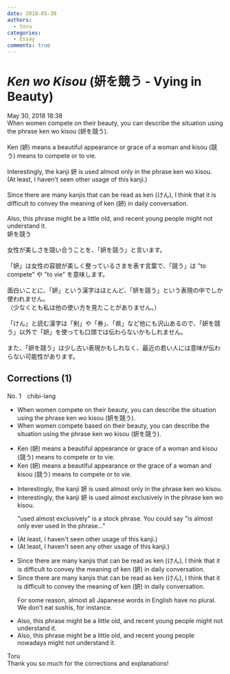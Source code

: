 ```yaml
---
date: 2018-05-30
authors:
  - toru
categories:
  - Essay
comments: true
---
```


# <strong><em>Ken wo Kisou</strong></em> (妍を競う - Vying in Beauty)
<div class="date">May 30, 2018 18:38</div>
<div id="post"><div id="body_show_ori">
When women compete on their beauty, you can describe the situation using the phrase ken wo kisou (妍を競う).<br/><br/>Ken (妍) means a beautiful appearance or grace of a woman and kisou (競う) means to compete or to vie.<br/><br/>Interestingly, the kanji 妍 is used almost only in the phrase ken wo kisou.<br/>(At least, I haven't seen other usage of this kanji.)<br/><br/>Since there are many kanjis that can be read as ken (けん), I think that it is difficult to convey the meaning of ken (妍) in daily conversation.<br/><br/>Also, this phrase might be a little old, and recent young people might not understand it.
</div></div>

<!-- more -->

<div id="post_ja"><div id="body_show_mo">
妍を競う<br/><br/>女性が美しさを競い合うことを、「妍を競う」と言います。<br/><br/>「妍」は女性の容貌が美しく整っているさまを表す言葉で、「競う」は "to compete" や "to vie" を意味します。<br/><br/>面白いことに、「妍」という漢字はほとんど、「妍を競う」という表現の中でしか使われません。<br/>（少なくとも私は他の使い方を見たことがありません。）<br/><br/>「けん」と読む漢字は「剣」や「券」、「県」など他にも沢山あるので、「妍を競う」以外で「妍」を使っても口頭では伝わらないかもしれません。<br/><br/>また、「妍を競う」は少し古い表現かもしれなく、最近の若い人には意味が伝わらない可能性があります。
</div></div>

## Corrections (1)
<div id="block"><div class="first_name"> No. 1　<span class="just_name">chibi-lang</span></div><div id="block2">
<ul class="correction_field">
<li class="incorrect">When women compete on their beauty, you can describe the situation using the phrase ken wo kisou (妍を競う).</li>
<li class="corrected correct">
When women compete <span class="f_red">based</span> on their beauty, you can describe the situation using the phrase ken wo kisou (妍を競う).
</li>
</ul>
<ul class="correction_field">
<li class="incorrect">Ken (妍) means a beautiful appearance or grace of a woman and kisou (競う) means to compete or to vie.</li>
<li class="corrected correct">
Ken (妍) means a beautiful appearance or <span class="f_red">the</span> grace of a woman and kisou (競う) means to compete or to vie.
</li>
</ul>
<ul class="correction_field">
<li class="incorrect">Interestingly, the kanji 妍 is used almost only in the phrase ken wo kisou.</li>
<li class="corrected correct">
Interestingly, the kanji 妍 is used almost <span class="f_blue">exclusively</span> in the phrase ken wo kisou.
<p class="correction_comment">"used almost exclusively" is a stock phrase.  You could say "is almost only ever used in the phrase..."</p>
</li>
</ul>
<ul class="correction_field">
<li class="incorrect">(At least, I haven't seen other usage of this kanji.)</li>
<li class="corrected correct">
(At least, I haven't seen <span class="f_blue">any</span> other usage of this kanji.)
</li>
</ul>
<ul class="correction_field">
<li class="incorrect">Since there are many kanjis that can be read as ken (けん), I think that it is difficult to convey the meaning of ken (妍) in daily conversation.</li>
<li class="corrected correct">
Since there are many kanji<span class="sline">s</span> that can be read as ken (けん), I think that it is difficult to convey the meaning of ken (妍) in daily conversation.
<p class="correction_comment">For some reason, almost all Japanese words in English have no plural. We don't eat sushis, for instance.</p>
</li>
</ul>
<ul class="correction_field">
<li class="incorrect">Also, this phrase might be a little old, and recent young people might not understand it.</li>
<li class="corrected correct">
Also, this phrase might be a little old, and <span class="sline">recent</span> young people nowadays might not understand it.
</li>
</ul>
</div><div class="name"><span class="just_name">Toru</span><br>
Thank you so much for the corrections and explanations!
</div>
</div>

